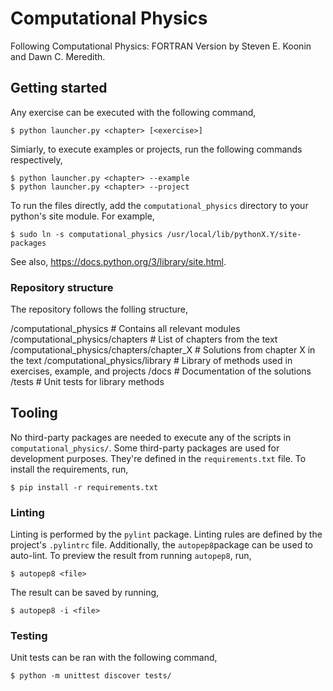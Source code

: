 # Computational Physics

Following Computational Physics: FORTRAN Version by Steven E. Koonin and Dawn C. Meredith.

## Getting started

Any exercise can be executed with the following command,

```
$ python launcher.py <chapter> [<exercise>]
```

Simiarly, to execute examples or projects, run the following commands respectively,

```
$ python launcher.py <chapter> --example
$ python launcher.py <chapter> --project
```

To run the files directly, add the `computational_physics` directory to your python's site module.
For example,

```
$ sudo ln -s computational_physics /usr/local/lib/pythonX.Y/site-packages
```

See also, https://docs.python.org/3/library/site.html.

### Repository structure

The repository follows the folling structure,

/computational_physics                # Contains all relevant modules
/computational_physics/chapters       # List of chapters from the text
/computational_physics/chapters/chapter_X   # Solutions from chapter X in the text
/computational_physics/library        # Library of methods used in exercises, example, and projects
/docs                     # Documentation of the solutions
/tests                    # Unit tests for library methods

## Tooling

No third-party packages are needed to execute any of the scripts in `computational_physics/`.
Some third-party packages are used for development purposes.
They're defined in the `requirements.txt` file.
To install the requirements, run,

```
$ pip install -r requirements.txt
```

### Linting

Linting is performed by the `pylint` package.
Linting rules are defined by the project's `.pylintrc` file.
Additionally, the `autopep8`package can be used to auto-lint.
To preview the result from running `autopep8`, run,

```
$ autopep8 <file>
```

The result can be saved by running,

```
$ autopep8 -i <file>
```

### Testing

Unit tests can be ran with the following command,

```
$ python -m unittest discover tests/
```
